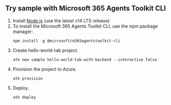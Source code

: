 ## Try sample with Microsoft 365 Agents Toolkit CLI

1. Install [Node.js](https://nodejs.org/en/download/) (use the latest v14 LTS release)
1. To install the Microsoft 365 Agents Toolkit CLI, use the npm package manager:
    ```
    npm install -g @microsoft/m365agentstoolkit-cli
    ```
1. Create hello-world-tab project.
    ```
    atk new sample hello-world-tab-with-backend --interactive false
    ```
1. Provision the project to Azure.
    ```
    atk provision
    ```
1. Deploy.
    ```
    atk deploy
    ```